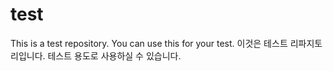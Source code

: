 # test
This is a test repository. You can use this for your test.
이것은 테스트 리파지토리입니다. 테스트 용도로 사용하실 수 있습니다.

